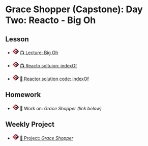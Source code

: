 # Grace Shopper (Capstone): Day Two: Reacto - Big Oh

## Lesson

- ![FSA](/logo.png) [📺 Lecture: Big Oh](https://youtu.be/fI_662ic1gQ)

- ![FSA](/logo.png) [📺 Reacto soltuion: indexOf](https://youtu.be/fOIvncadB8w)

- ![FSA](/logo.png) [🔬 Reactor solution code: indexOf](./indexOf.js)

## Homework

- ![FSA](/logo.png) 🔬 Work on: _Grace Shopper (link below)_

## Weekly Project

- ![FSA](/logo.png) [🔬 Project: _Grace Shopper_](https://learn.fullstackacademy.com/workshop/5ece807ae423f6000461d41e/content/5ece82cce423f6000461d4f2/text)
